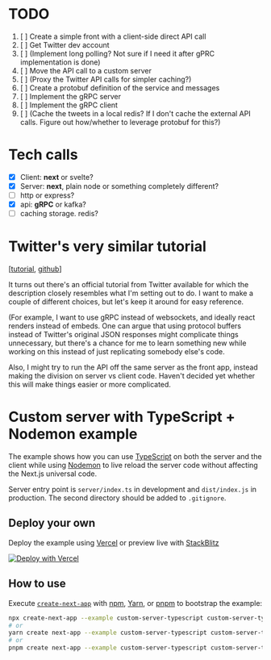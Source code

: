 
# TODO
1. [ ] Create a simple front with a client-side direct API call
1. [ ] Get Twitter dev account
1. [ ] (Implement long polling? Not sure if I need it after gPRC implementation is done)
1. [ ] Move the API call to a custom server
1. [ ] (Proxy the Twitter API calls for simpler caching?)
1. [ ] Create a protobuf definition of the service and messages
1. [ ] Implement the gRPC server
1. [ ] Implement the gRPC client
1. [ ] (Cache the tweets in a local redis? If I don't cache the external API calls. Figure out how/whether to leverage protobuf for this?)

# Tech calls
- [x] Client: **next** or svelte?
- [x] Server: **next**, plain node or something completely different?
- [ ] http or express?
- [x] api: **gRPC** or kafka?
- [ ] caching storage. redis?

# Twitter's very similar tutorial
[[tutorial](https://developer.twitter.com/en/docs/tutorials/building-an-app-to-stream-tweets), [github](https://github.com/twitterdev/real-time-tweet-streamer)]

It turns out there's an official tutorial from Twitter available for which the description closely resembles what I'm setting out to do. I want to make a couple of different choices, but let's keep it around for easy reference.

(For example, I want to use gRPC instead of websockets, and ideally react renders instead of embeds. One can argue that using protocol buffers instead of Twitter's original JSON responses might complicate things unnecessary, but there's a chance for me to learn something new while working on this instead of just replicating somebody else's code.

Also, I might try to run the API off the same server as the front app, instead making the division on server vs client code. Haven't decided yet whether this will make things easier or more complicated.

# Custom server with TypeScript + Nodemon example

The example shows how you can use [TypeScript](https://typescriptlang.com) on both the server and the client while using [Nodemon](https://nodemon.io/) to live reload the server code without affecting the Next.js universal code.

Server entry point is `server/index.ts` in development and `dist/index.js` in production.
The second directory should be added to `.gitignore`.

## Deploy your own

Deploy the example using [Vercel](https://vercel.com?utm_source=github&utm_medium=readme&utm_campaign=next-example) or preview live with [StackBlitz](https://stackblitz.com/github/vercel/next.js/tree/canary/examples/custom-server-typescript)

[![Deploy with Vercel](https://vercel.com/button)](https://vercel.com/new/git/external?repository-url=https://github.com/vercel/next.js/tree/canary/examples/custom-server-typescript)

## How to use

Execute [`create-next-app`](https://github.com/vercel/next.js/tree/canary/packages/create-next-app) with [npm](https://docs.npmjs.com/cli/init), [Yarn](https://yarnpkg.com/lang/en/docs/cli/create/), or [pnpm](https://pnpm.io) to bootstrap the example:

```bash
npx create-next-app --example custom-server-typescript custom-server-typescript-app
# or
yarn create next-app --example custom-server-typescript custom-server-typescript-app
# or
pnpm create next-app --example custom-server-typescript custom-server-typescript-app
```
